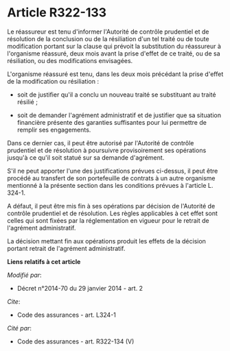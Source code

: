 # Article R322-133

Le réassureur est tenu d'informer l'Autorité de contrôle prudentiel et de résolution de la conclusion ou de la résiliation
d'un tel traité ou de toute modification portant sur la clause qui prévoit la substitution du réassureur à l'organisme
réassuré, deux mois avant la prise d'effet de ce traité, ou de sa résiliation, ou des modifications envisagées. 

L'organisme réassuré est tenu, dans les deux mois précédant la prise d'effet de la modification ou résiliation :

- soit de justifier qu'il a conclu un nouveau traité se substituant au traité résilié ;

- soit de demander l'agrément administratif et de justifier que sa situation financière présente des garanties suffisantes
pour lui permettre de remplir ses engagements. 

Dans ce dernier cas, il peut être autorisé par l'Autorité de contrôle prudentiel et de résolution à poursuivre provisoirement
ses opérations jusqu'à ce qu'il soit statué sur sa demande d'agrément. 

S'il ne peut apporter l'une des justifications prévues ci-dessus, il peut être procédé au transfert de son portefeuille de
contrats à un autre organisme mentionné à la présente section dans les conditions prévues à l'article L. 324-1. 

A défaut, il peut être mis fin à ses opérations                   par décision de l'Autorité de contrôle prudentiel et de
résolution. Les règles applicables à cet effet sont celles qui sont fixées par la réglementation en vigueur pour le retrait
de l'agrément administratif. 

La décision mettant fin aux opérations produit les effets de la décision portant retrait de l'agrément administratif.

**Liens relatifs à cet article**

_Modifié par_:

  - Décret n°2014-70 du 29 janvier 2014 - art. 2

_Cite_:

  - Code des assurances - art. L324-1

_Cité par_:

  - Code des assurances - art. R322-134 (V)
